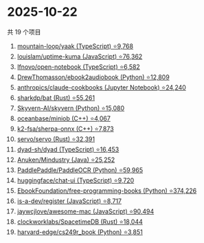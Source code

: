 # 2025-10-22

共 19 个项目

<!-- BEGIN GITHUB -->
<!-- 最后更新时间 2025-10-22 06:08:37 +0800 -->
1. [mountain-loop/yaak (TypeScript) ⭐9,768](https://github.com/mountain-loop/yaak)
1. [louislam/uptime-kuma (JavaScript) ⭐76,362](https://github.com/louislam/uptime-kuma)
1. [lfnovo/open-notebook (TypeScript) ⭐6,582](https://github.com/lfnovo/open-notebook)
1. [DrewThomasson/ebook2audiobook (Python) ⭐12,809](https://github.com/DrewThomasson/ebook2audiobook)
1. [anthropics/claude-cookbooks (Jupyter Notebook) ⭐24,240](https://github.com/anthropics/claude-cookbooks)
1. [sharkdp/bat (Rust) ⭐55,261](https://github.com/sharkdp/bat)
1. [Skyvern-AI/skyvern (Python) ⭐15,080](https://github.com/Skyvern-AI/skyvern)
1. [oceanbase/miniob (C++) ⭐4,067](https://github.com/oceanbase/miniob)
1. [k2-fsa/sherpa-onnx (C++) ⭐7,873](https://github.com/k2-fsa/sherpa-onnx)
1. [servo/servo (Rust) ⭐32,391](https://github.com/servo/servo)
1. [dyad-sh/dyad (TypeScript) ⭐16,453](https://github.com/dyad-sh/dyad)
1. [Anuken/Mindustry (Java) ⭐25,252](https://github.com/Anuken/Mindustry)
1. [PaddlePaddle/PaddleOCR (Python) ⭐59,965](https://github.com/PaddlePaddle/PaddleOCR)
1. [huggingface/chat-ui (TypeScript) ⭐9,720](https://github.com/huggingface/chat-ui)
1. [EbookFoundation/free-programming-books (Python) ⭐374,226](https://github.com/EbookFoundation/free-programming-books)
1. [is-a-dev/register (JavaScript) ⭐8,717](https://github.com/is-a-dev/register)
1. [jaywcjlove/awesome-mac (JavaScript) ⭐90,494](https://github.com/jaywcjlove/awesome-mac)
1. [clockworklabs/SpacetimeDB (Rust) ⭐18,044](https://github.com/clockworklabs/SpacetimeDB)
1. [harvard-edge/cs249r_book (Python) ⭐3,851](https://github.com/harvard-edge/cs249r_book)
<!-- END GITHUB -->